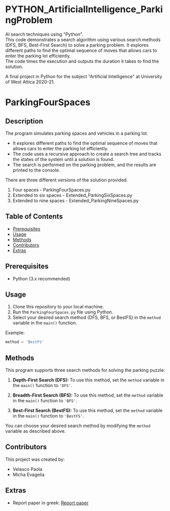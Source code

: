 # PYTHON_ArtificialIntelligence_ParkingProblem
AI search techniques using "Python".  
This code demonstrates a search algorithm using various search methods (DFS, BFS, Best-First Search) to solve a parking problem. 
It explores different paths to find the optimal sequence of moves that allows cars to enter the parking lot efficiently.  
The code times the execution and outputs the duration it takes to find the solution.

A final project in Python for the subject "Artificial Intelligence" at University of West Attica 2020-21. 


# ParkingFourSpaces

## Description
The program simulates parking spaces and vehicles in a parking lot. 
* It explores different paths to find the optimal sequence of moves that allows cars to enter the parking lot efficiently. 
* The code uses a recursive approach to create a search tree and tracks the states of the system until a solution is found. 
* The search is performed on the parking problem, and the results are printed to the console. 

There are three different versions of the solution provided.
1. Four spaces  - ParkingFourSpaces.py
2. Extended to six spaces - Extended_ParkingSixSpaces.py
3. Extended to nine spaces - Extended_ParkingNineSpaces.py

## Table of Contents
- [Prerequisites](#prerequisites)
- [Usage](#usage)
- [Methods](#methods)
- [Contributors](#contributors)
- [Extras](#extras)

## Prerequisites
- Python (3.x recommended)

## Usage
1. Clone this repository to your local machine.
2. Run the `ParkingFourSpaces.py` file using Python.
3. Select your desired search method (DFS, BFS, or BestFS) in the `method` variable in the `main()` function.

Example:
```python
method = 'BestFS'
```

## Methods
This program supports three search methods for solving the parking puzzle:

1. **Depth-First Search (DFS):** To use this method, set the `method` variable in the `main()` function to `'DFS'`.

2. **Breadth-First Search (BFS):** To use this method, set the `method` variable in the `main()` function to `'BFS'`.

3. **Best-First Search (BestFS):** To use this method, set the `method` variable in the `main()` function to `'BestFS'`.

You can choose your desired search method by modifying the `method` variable as described above.

## Contributors
This project was created by:
- Velasco Paola
- Micha Evagelia 

## Extras
* Report paper in greek: [Report paper](https://github.com/PaolaVlsc/PYTHON_ArtificialIntelligence_ParkingProblem/blob/master/extra/Final_Parking_cs161020_cs171102.pdf)

